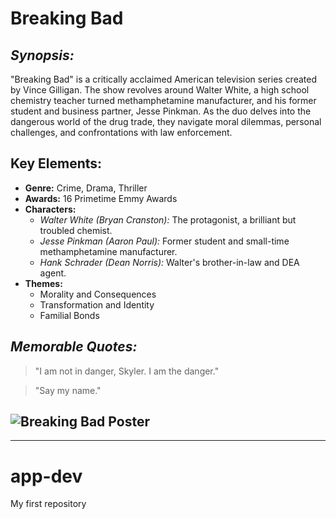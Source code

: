 # **Breaking Bad**

## *Synopsis:*
"Breaking Bad" is a critically acclaimed American television series created by Vince Gilligan. The show revolves around Walter White, a high school chemistry teacher turned methamphetamine manufacturer, and his former student and business partner, Jesse Pinkman. As the duo delves into the dangerous world of the drug trade, they navigate moral dilemmas, personal challenges, and confrontations with law enforcement.

## **Key Elements:**
- **Genre:** Crime, Drama, Thriller
- **Awards:** 16 Primetime Emmy Awards
- **Characters:**
  - *Walter White (Bryan Cranston):* The protagonist, a brilliant but troubled chemist.
  - *Jesse Pinkman (Aaron Paul):* Former student and small-time methamphetamine manufacturer.
  - *Hank Schrader (Dean Norris):* Walter's brother-in-law and DEA agent.
- **Themes:**
  - Morality and Consequences
  - Transformation and Identity
  - Familial Bonds

## ***Memorable Quotes:***
> "I am not in danger, Skyler. I am the danger."

> "Say my name."

## **![[Breaking Bad Poster](image-link)](https://www.imdb.com/title/tt0903747/mediaviewer/rm3116305665/?ref_=tt_ov_i)**

---

# app-dev
My first repository
